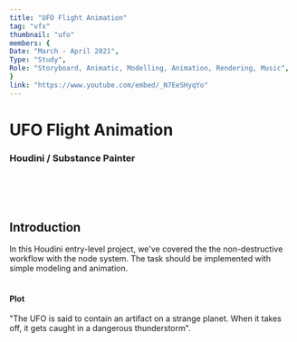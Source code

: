 ```yaml
---
title: "UFO Flight Animation"
tag: "vfx"
thumbnail: "ufo"
members: {
Date: "March - April 2021",
Type: "Study",    
Role: "Storyboard, Animatic, Modelling, Animation, Rendering, Music",
}
link: "https://www.youtube.com/embed/_N7EeSHyqYo"
---
```


# UFO Flight Animation

### Houdini / Substance Painter <br /> <br />

<team :members="members" :link="link" type="Animation" title="Media"></team>
<br /> <br />

<image-loader height="large_wide" image="vfx/ufo/title"></image-loader>

## Introduction

In this Houdini entry-level project, we've covered the the non-destructive workflow with the node system. The task should be implemented with simple modeling and animation.
<br /> <br />

#### Plot

"The UFO is said to contain an artifact on a strange planet. When it takes off, it gets caught in a dangerous thunderstorm".
<br /> <br />

<image-loader height="medium_wide" image="vfx/ufo"></image-loader>
